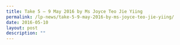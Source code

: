 ```yaml
---
title: Take 5 – 9 May 2016 by Ms Joyce Teo Jie Yiing
permalink: /lp-news/take-5-9-may-2016-by-ms-joyce-teo-jie-yiing/
date: 2016-05-10
layout: post
description: ""
---
```


